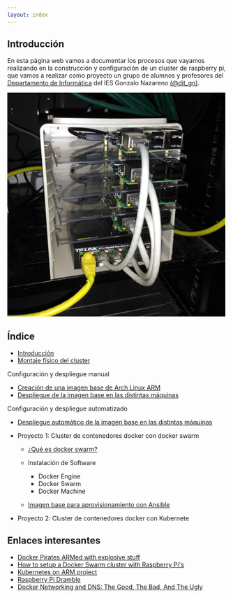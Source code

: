 ```yaml
---
layout: index
---
```


## Introducción

En esta página web vamos a documentar los procesos que vayamos realizando en la construcción y configuración de un cluster de raspberry pi, que vamos a realizar como proyecto un grupo de alumnos y profesores del [Departamento de Informática](http://informatica.gonzalonazareno.org) del IES Gonzalo Nazareno [(@dit_gn)](https://twitter.com/dit_GN).

![Comenzamos...](img/03.jpg)

## Índice

* [Introducción](introduccion)
* [Montaje físico del cluster](hardware)

Configuración y despliegue manual

* [Creación de una imagen base de Arch Linux ARM](imagen_base)
* [Despliegue de la imagen base en las distintas máquinas](instalacion)
    

Configuración y despliegue automatizado

* [Despliegue automático de la imagen base en las distintas máquinas](automatico)

* Proyecto 1: Cluster de contenedores docker con docker swarm
  * [¿Qué es docker swarm?](swarm)
  * Instalación de Software
    * Docker Engine
    * Docker Swarm
    * Docker Machine

  * [Imagen base para aprovisionamiento con Ansible](imagen_ansible) 


* Proyecto 2: Cluster de contenedores docker con Kubernete

## Enlaces interesantes

* [Docker Pirates ARMed with explosive stuff](http://blog.hypriot.com/)
* [How to setup a Docker Swarm cluster with Raspberry Pi's](http://blog.hypriot.com/post/how-to-setup-rpi-docker-swarm/)
* [Kubernetes on ARM project](https://github.com/luxas/kubernetes-on-arm)
* [Raspberry Pi Dramble](http://www.pidramble.com/)
* [Docker Networking and DNS: The Good, The Bad, And The Ugly](https://technologyconversations.com/2016/04/25/docker-networking-and-dns-the-good-the-bad-and-the-ugly/)
